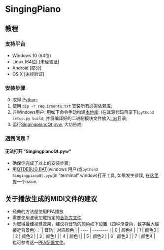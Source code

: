 # SingingPiano

## 教程

### 支持平台
* Windows 10 (64位) 
* Linux (64位) [未经验证]
* Android [部分]
* OS X [未经验证]

### 安装步骤
0. 取得 [Python](https://python.org);
0. 使用 <code>pip -r requirments.txt</code> 安装所有必需依赖库;
0. 非Windows用户: 用如下命令手动构建[本地库](libs/mydft): (在其源代码目录下)<code>python3 setup.py build</code>, 并将编译好的二进制模块文件放入[libs](libs)目录;
0. 运行[SingingpianoQt.pyw](SingingpianoQt.pyw), 大功告成!

### 遇到问题？
#### 无法打开 "SingingpianoQt.pyw"
* 确保你完成了以上的安装步骤;
* 用[QTDEBUG.BAT](QTDEBUG.BAT)(windows 用户)或<code>python3 SingingpianoQt.pyw</code>(in "terminal" window)打开工具, 如果发生错误, 在[这里](https://github.com/wave2midi/SingingPiano/issues/new)提一个issue.

## 关于播放生成的MIDI文件的建议
* 经典的方法是使用PFA播放
* 需要使用波表加载指定的[音色库文件](utils/Sine_MNJS_N1_50ms.sf2)
* 为取得最佳视觉效果，建议将音轨的颜色如下设置（四种渐变色，数字越大越接近背景色）：
| 音轨 | 对应颜色 |
| ---- | -------- |
| 0    | 颜色4    |
| 1    | 颜色3    |
| 2    | 颜色2    |
| 3    | 颜色1    |
| 4    | 颜色1    |
| 5    | 颜色2    |
| 6    | 颜色3    |
| 7    | 颜色4    |
也可参考这一[PFA配置文件](utils/Config.xml)。

